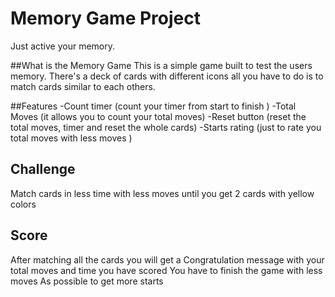 # Memory Game Project
Just active your memory.

##What is the Memory Game
This is a simple game built to test the users memory. There's a deck of cards with different icons all you have to do is to match cards similar to each others.

##Features
  -Count timer  (count your timer from start to finish )
  -Total Moves (it allows you to count your total moves)
  -Reset button (reset the total moves, timer and reset the whole cards)
  -Starts rating (just to rate you total moves with less moves )

## Challenge
Match cards in less time with less moves until you get 2 cards with yellow colors

## Score
After matching all the cards you will get a Congratulation message with your total moves
and time you have scored
You have to finish the game with less moves As possible to get more starts

